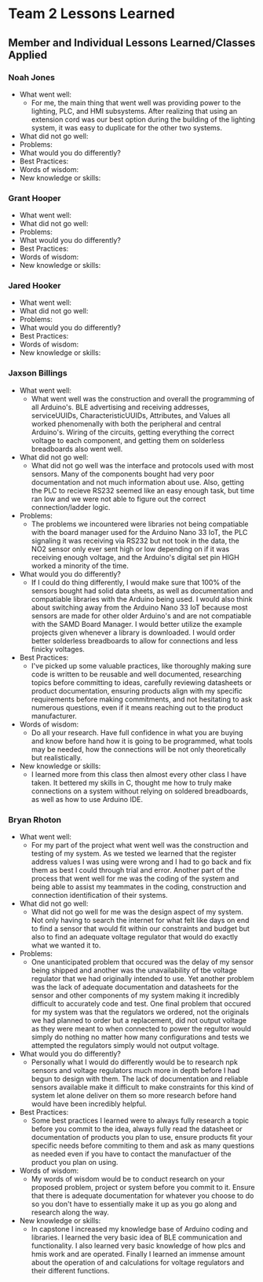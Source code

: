 # Team 2 Lessons Learned

## Member and Individual Lessons Learned/Classes Applied

### Noah Jones

- What went well:
    - For me, the main thing that went well was providing power to the lighting, PLC, and HMI subsystems. After realizing that using an extension cord was our best option during the building of the lighting system, it was easy to duplicate for the other two systems.
- What did not go well:
- Problems:
- What would you do differently?
- Best Practices:
- Words of wisdom:
- New knowledge or skills:

### Grant Hooper

- What went well:
- What did not go well:
- Problems:
- What would you do differently?
- Best Practices:
- Words of wisdom:
- New knowledge or skills:

### Jared Hooker

- What went well:
- What did not go well:
- Problems:
- What would you do differently?
- Best Practices:
- Words of wisdom:
- New knowledge or skills:

### Jaxson Billings

- What went well:
    - What went well was the construction and overall the programming of all Arduino's. BLE advertising and receiving addresses, serviceUUIDs, CharacteristicUUIDs, Attributes, and Values all worked phenomenally with both the peripheral and central Arduino's. Wiring of the circuits, getting everything the correct voltage to each component,  and getting them on solderless breadboards also went well.
- What did not go well:
    - What did not go well was the interface and protocols used with most sensors. Many of the components bought had very poor documentation and not much information about use. Also, getting the PLC to recieve RS232 seemed like an easy enough task, but time ran low and we were not able to figure out the correct connection/ladder logic.
- Problems:
    - The problems we incountered were libraries not being compatiable with the board manager used for the Arduino Nano 33 IoT, the PLC signaling it was receiving via RS232 but not took in the data, the NO2 sensor only ever sent high or low depending on if it was receiving enough voltage, and  the Arduino's digital set pin HIGH worked a minority of the time.
- What would you do differently?
    - If I could do thing differently, I would make sure that 100% of the sensors bought had solid data sheets, as well as documentation and compatiable libraries with the Arduino being used. I would also think about switching away from the Arduino Nano 33 IoT because most sensors are made for other older Arduino's and are not compatiable with the SAMD Board Manager. I would better utilize the example projects given whenever a library is downloaded. I would order better solderless breadboards to allow for connections and less finicky voltages.
- Best Practices:
    - I've picked up some valuable practices, like thoroughly making sure code is written to be reusable and well documented, researching topics before committing to ideas, carefully reviewing datasheets or product documentation, ensuring products align with my specific requirements before making commitments, and not hesitating to ask numerous questions, even if it means reaching out to the product manufacturer.
- Words of wisdom:
    - Do all your research. Have full confidence in what you are buying and know before hand how it is going to be programmed, what tools may be needed, how the connections will be not only theoretically but realistically.
- New knowledge or skills:
    - I learned more from this class then almost every other class I have taken. It bettered my skills in C, thought me how to truly make connections on a system without relying on soldered breadboards, as well as how to use Arduino IDE.

### Bryan Rhoton

- What went well:
    - For my part of the project what went well was the construction and testing of my system. As we tested we learned that the register address values I was using were wrong and I had to go back and fix them as best I could through trial and error. Another part of the process that went well for me was the coding of the system and being able to assist my teammates in the coding, construction and connection identification of their systems.
- What did not go well:
    - What did not go well for me was the design aspect of my system. Not only having to search the internet for what felt like days on end to find a sensor that would fit within our constraints and budget but also to find an adequate voltage regulator that would do exactly what we wanted it to.
- Problems:
    - One unanticipated problem that occured was the delay of my sensor being shipped and another was the unavailability of tbe voltage regulator that we had originally intended to use. Yet another problem was the lack of adequate documentation and datasheets for the sensor and other components of my system making it incredibly difficult to accurately code and test. One final problem that occured for my system was that the regulators we ordered, not the originals we had planned to order but a replacement, did not output voltage as they were meant to when connected to power the regultor would simply do nothing no matter how many configurations and tests we attempted the regulators simply would not output voltage.
- What would you do differently?
    - Personally what I would do differently would be to research npk sensors and voltage regulators much more in depth before I had begun to design with them. The lack of documentation and reliable sensors available make it difficult to make constraints for this kind of system let alone deliver on them so more research before hand would have been incredibly helpful.
- Best Practices:
    - Some best practices I learned were to always fully research a topic before you commit to the idea, always fully read the datasheet or documentation of products you plan to use, ensure products fit your specific needs before commiting to them and ask as many questions as needed even if you have to contact the manufactuer of the product you plan on using.
- Words of wisdom:
    - My words of wisdom would be to conduct research on your proposed problem, project or system before you commit to it. Ensure that there is adequate documentation for whatever you choose to do so you don't have to essentially make it up as you go along and research along the way.
- New knowledge or skills:
    - In capstone I increased my knowledge base of Arduino coding and libraries. I learned the very basic idea of BLE communication and functionality. I also learned very basic knowledge of how plcs and hmis work and are operated. Finally I learned an immense amount about the operation of and calculations for voltage regulators and their different functions.
